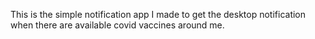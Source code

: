This is the simple notification app I made to get the desktop notification when there are available covid vaccines around me. 